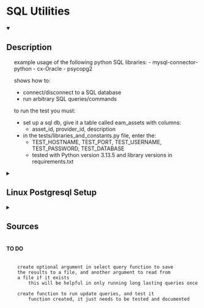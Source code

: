 # SQL Utilities


<details open>
<summary><h2>Description</h2></summary>

<div style="margin-left: 20px;">
example usage of the following python SQL libraries:
 - mysql-connector-python
 - cx-Oracle
 - psycopg2

shows how to:
 - connect/disconnect to a SQL database
 - run arbitrary SQL queries/commands

to run the test you must:
 - set up a sql db, give it a table called eam_assets with columns:
    - asset_id, provider_id, description
 - in the tests/libraries_and_constants.py file, enter the:
    - TEST_HOSTNAME, TEST_PORT, TEST_USERNAME, TEST_PASSWORD, TEST_DATABASE
    - tested with Python version 3.13.5 and library versions in requirements.txt
</div>
</details>

<details>
<summary><h2>Linux Postgresql Setup</h2></summary>
    
    sudo pacman -S postgresql # install postgresql
    sudo systemctl start postgresql
    sudo systemctl status postgresql

    # create example 'admin' superuser w/ password 'password'
    sudo -u postgres psql
        CREATE ROLE admin WITH LOGIN PASSWORD 'password';
        ALTER ROLE admin CREATEDB;
        ALTER ROLE admin WITH SUPERUSER;

    # update config file to require password from databases at localhost
    # by changing "trust" to "md5" in METHOD column
    sudo nano /var/lib/postgresql/17/main/pg_hba.conf

</details>

<details>
<summary><h2>Sources</h2></summary>

MySQL Connector/Python Docs
https://github.com/mysql/mysql-connector-python

Oracle Database Connection in Python
 - cx_Oracle lib requires Oracle Client libraries
    - download the Basic one
       - https://www.oracle.com/database/technologies/instant-client.html
 - and add it to your path:
    - C:\oracle\instantclient_19_10
 - https://cx-oracle.readthedocs.io/en/latest/user_guide/installation.html
https://www.geeksforgeeks.org/oracle-database-connection-in-python/

PostgreSQL Connector
https://pypi.org/project/psycopg2/

</details>

#### TO DO
```
	
	create optional argument in select query function to save
	the results to a file, and another argument to read from
	a file if it exists
		this will be helpful in only running long lasting queries once

	create function to run update queries, and test it
		function created, it just needs to be tested and documented

```
